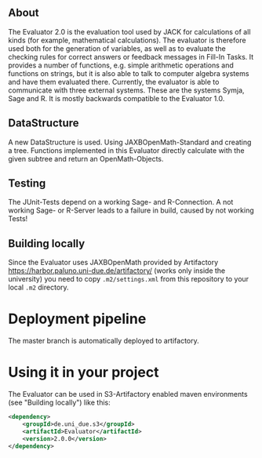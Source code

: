 ## About
The Evaluator 2.0 is the evaluation tool used by JACK for calculations of all kinds (for example, mathematical calculations). The evaluator is therefore used both for the generation of variables, as well as to evaluate the checking rules for correct answers or feedback messages in Fill-In Tasks. It provides a number of functions, e.g. simple arithmetic operations and functions on strings, but it is also able to talk to computer algebra systems and have them evaluated there. Currently, the evaluator is able to communicate with three external systems. These are the systems Symja, Sage and R. It is mostly backwards compatible to the Evaluator 1.0.

## DataStructure
A new DataStructure is used. Using JAXBOpenMath-Standard and creating a tree.
Functions implemented in this Evaluator directly calculate with the given 
subtree and return an OpenMath-Objects.

## Testing
The JUnit-Tests depend on a working Sage- and R-Connection.
A not working Sage- or R-Server leads to a failure in build, caused by not working Tests!

## Building locally
Since the Evaluator uses JAXBOpenMath provided by Artifactory https://harbor.paluno.uni-due.de/artifactory/ (works only inside the university) you need to copy ``.m2/settings.xml`` from this repository to your local ``.m2`` directory.

# Deployment pipeline
The master branch is automatically deployed to artifactory.

# Using it in your project
 The Evaluator can be used in S3-Artifactory enabled maven environments (see "Building locally") like this:
```xml
<dependency>
    <groupId>de.uni_due.s3</groupId>
    <artifactId>Evaluator</artifactId>
    <version>2.0.0</version>
</dependency>
```